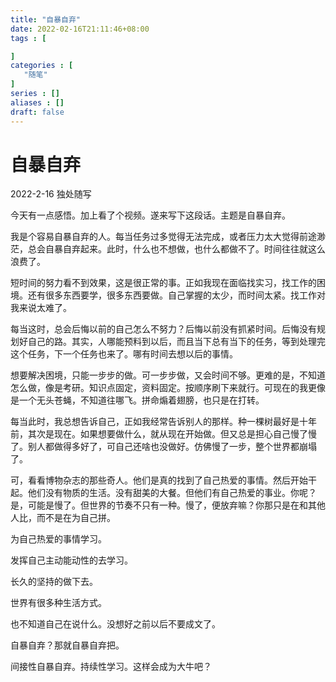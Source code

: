 ```yaml
---
title: "自暴自弃"
date: 2022-02-16T21:11:46+08:00
tags : [

]
categories : [
   "随笔"
]
series : []
aliases : []
draft: false
---
```


# 自暴自弃

2022-2-16 独处随写

今天有一点感悟。加上看了个视频。遂来写下这段话。主题是自暴自弃。

我是个容易自暴自弃的人。每当任务过多觉得无法完成，或者压力太大觉得前途渺茫，总会自暴自弃起来。此时，什么也不想做，也什么都做不了。时间往往就这么浪费了。

短时间的努力看不到效果，这是很正常的事。正如我现在面临找实习，找工作的困境。还有很多东西要学，很多东西要做。自己掌握的太少，而时间太紧。找工作对我来说太难了。

每当这时，总会后悔以前的自己怎么不努力？后悔以前没有抓紧时间。后悔没有规划好自己的路。其实，人哪能预料到以后，而且当下总有当下的任务，等到处理完这个任务，下一个任务也来了。哪有时间去想以后的事情。

想要解决困境，只能一步步的做。可一步步做，又会时间不够。更难的是，不知道怎么做，像是考研。知识点固定，资料固定。按顺序刷下来就行。可现在的我更像是一个无头苍蝇，不知道往哪飞。拼命煽着翅膀，也只是在打转。

每当此时，我总想告诉自己，正如我经常告诉别人的那样。种一棵树最好是十年前，其次是现在。如果想要做什么，就从现在开始做。但又总是担心自己慢了慢了。别人都做得多好了，可自己还啥也没做好。仿佛慢了一步，整个世界都崩塌了。

可，看看博物杂志的那些奇人。他们是真的找到了自己热爱的事情。然后开始干起。他们没有物质的生活。没有甜美的大餐。但他们有自己热爱的事业。你呢？是，可能是慢了。但世界的节奏不只有一种。慢了，便放弃嘛？你那只是在和其他人比，而不是在为自己拼。

为自己热爱的事情学习。

发挥自己主动能动性的去学习。

长久的坚持的做下去。

世界有很多种生活方式。


也不知道自己在说什么。没想好之前以后不要成文了。

自暴自弃？那就自暴自弃把。

间接性自暴自弃。持续性学习。这样会成为大牛吧？
